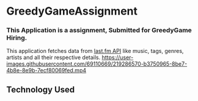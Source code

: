 # GreedyGameAssignment


### This Application is a assignment, Submitted for GreedyGame Hiring.
This application fetches data from [last.fm API](https://www.last.fm/api) like music, tags, genres, artists and all their respective details.
https://user-images.githubusercontent.com/69110669/219286570-b3750965-8be7-4b8e-8e9b-7ecf80069fed.mp4

## Technology Used

